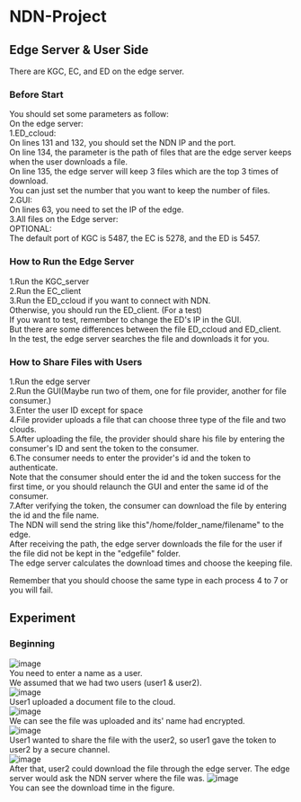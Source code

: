 # NDN-Project

## Edge Server & User Side
There are KGC, EC, and ED on the edge server. 
<!-- Because we wanted to test easily, we did not separate the user from the edge.  
Please refer to the folder "GUI" if you need to separate them.  
-->
### Before Start
You should set some parameters as follow:  
On the edge server:  
1.ED_ccloud:  
On lines 131 and 132, you should set the NDN IP and the port.  
On line 134, the parameter is the path of files that are the edge server keeps when the user downloads a file.  
On line 135, the edge server will keep 3 files which are the top 3 times of download.  
You can just set the number that you want to keep the number of files.  
2.GUI:  
On lines 63, you need to set the IP of the edge.  
3.All files on the Edge server:  
OPTIONAL:  
The default port of KGC is 5487, the EC is 5278, and the ED is 5457.  

### How to Run the Edge Server  
1.Run the KGC_server  
2.Run the EC_client  
3.Run the ED_ccloud if you want to connect with NDN.  
Otherwise, you should run the ED_client. (For a test)  
If you want to test, remember to change the ED's IP in the GUI.  
But there are some differences between the file ED_ccloud and ED_client.  
In the test, the edge server searches the file and downloads it for you.  

### How to Share Files with Users  
1.Run the edge server  
2.Run the GUI(Maybe run two of them, one for file provider, another for file consumer.)  
3.Enter the user ID except for space  
4.File provider uploads a file that can choose three type of the file and two clouds.  
5.After uploading the file, the provider should share his file by entering the consumer's ID and sent the token to the consumer.  
6.The consumer needs to enter the provider's id and the token to authenticate.  
Note that the consumer should enter the id and the token success for the first time, or you should relaunch the GUI and enter the same id of the consumer.  
7.After verifying the token, the consumer can download the file by entering the id and the file name.  
The NDN will send the string like this"/home/folder_name/filename" to the edge.  
After receiving the path, the edge server downloads the file for the user if the file did not be kept in the "edgefile" folder.   
The edge server calculates the download times and choose the keeping file.  

Remember that you should choose the same type in each process 4 to 7 or you will fail.  

## Experiment  
### Beginning
![image](https://i.imgur.com/h9t3nJZ.jpg)  
You need to enter a name as a user.  
We assumed that we had two users (user1 & user2).  
![image](https://i.imgur.com/Rxemtar.jpg)  
User1 uploaded a document file to the cloud.  
![image](https://i.imgur.com/ac3FeOr.jpg)  
We can see the file was uploaded and its' name had encrypted.  
![image](https://i.imgur.com/iGQKFoz.jpg)  
User1 wanted to share the file with the user2, so user1 gave the token to user2 by a secure channel.  
![image](https://i.imgur.com/nTWYPVM.jpg)  
After that, user2 could download the file through the edge server.
The edge server would ask the NDN server where the file was.
![image](https://i.imgur.com/6UovcZh.jpg)  
You can see the download time in the figure.
